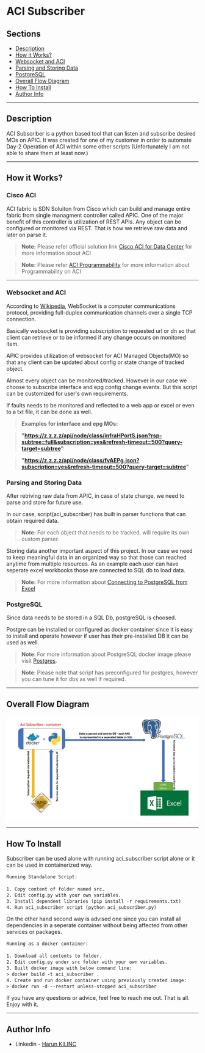 # ACI Subscriber

## Sections
- [Description](#description)
- [How it Works?](#cisco-aci)
- [Websocket and ACI](#websocket-and-aci)
- [Parsing and Storing Data](#parsing-and-storing-data)
- [PostgreSQL](#postgresql)
- [Overall Flow Diagram](#overall-flow-diagram)
- [How To Install](#how-to-install)
- [Author Info](#author-info)

---

## Description
ACI Subscriber is a python based tool that can listen and subscribe desired MOs on APIC. It was created for one of my customer in order to automate Day-2 Operation of ACI within some other scripts (Unfortunately I am not able to share them at least now.)

---

## How it Works?

### Cisco ACI 
ACI fabric is SDN Soluiton from Cisco which can build and manage entire fabric from single managment controller called APIC. One of the major benefit of this controller is utilization of REST APIs. Any object can be configured or monitored via REST. That is how we retrieve raw data and later on parse it. 



> **Note:** Please refer official solution link [Cisco ACI for Data Center](https://www.cisco.com/c/en/us/solutions/data-center-virtualization/application-centric-infrastructure/index.html) for more information about ACI

> **Note:** Please refer [ACI Programmability](https://developer.cisco.com/docs/aci/#!introduction#aci-programmability) for more information about Programmability on ACI

---

### Websocket and ACI

According to [Wikipedia](https://en.wikipedia.org/wiki/WebSocket), WebSocket is a computer communications protocol, providing full-duplex communication channels over a single TCP connection.

Basically websocket is providing subscription to requested url or dn so that client can retrieve or to be informed if any change occurs on monitored item. 


APIC provides utilization of websocket for ACI Managed Objects(MO) so that any client can be updated about config or state change of tracked object.

Almost every object can be monitored/tracked. However in our case we choose to subscribe interface and epg config change events. But this script can be customized for user's own requirements.

If faults needs to be monitored and reflected to a web app or excel or even to a txt file, it can be done as well.


> **Examples for interface and epg MOs:**


> __"https://z.z.z.z/api/node/class/infraHPortS.json?rsp-subtree=full&subscription=yes&refresh-timeout=500?query-target=subtree"__

> __"https://z.z.z.z/api/node/class/fvAEPg.json?subscription=yes&refresh-timeout=500?query-target=subtree"__


### Parsing and Storing Data

After retriving raw data from APIC, in case of state change, we need to parse and store for future use.


In our case, script(aci_subscriber) has built in parser functions that can obtain required data. 


> **Note:** For each object that needs to be tracked, will require its own custom parser.


Storing data another important aspect of this project. In our case we need to keep meaningful data in an organized way so that those can reached anytime from multiple resources. As an example each user can have seperate excel workbooks those are connected to SQL db to load data. 

> **Note:** For more information about [Connecting to PostgreSQL from Excel](https://www.devart.com/odbc/postgresql/docs/excel.htm)

### PostgreSQL 

Since data needs to be stored in a SQL Db, postgreSQL is choosed.

Postgre can be installed or configured as docker container since it is easy to install and operate however if user has their pre-installed DB it can be used as well.

> **Note**: For more information about PostgreSQL docker image please visit [Postgres](https://hub.docker.com/_/postgres).

> **Note**: Please note that script has preconfigured for postgres, however you can tune it for dbs as well if required.

---

## Overall Flow Diagram 

![Flow Diagram](https://github.com/kilinchar/aci_subscribe/blob/master/Capture_jpeg.JPG)

---

## How To Install

Subscriber can be used alone with running aci_subscriber script alone or it can be used in containerized way. 



    Running Standalone Script:

    1. Copy content of folder named src.
    2. Edit config.py with your own variables.
    3. Install dependent libraries (pip install -r requirements.txt)
    4. Run aci_subscriber script (python aci_subscriber.py)


On the other hand  second way is advised one since you can install all dependencies in a seperate container without being affected from other services or packages.
    
    Running as a docker container:

    1. Download all contents to folder.
    2. Edit config.py under src folder with your own variables.
    3. Built docker image with below command line:
    > docker build -t aci_subscriber .
    4. Create and run docker container using previously created image:
    > docker run -d --restart unless-stopped aci_subscriber

If you have any questions or advice, feel free to reach me out. That is all. Enjoy with it.

---

## Author Info
- Linkedin - [Harun KILINC](https://www.linkedin.com/in/harunkilinc/)
